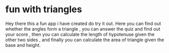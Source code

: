 # fun with triangles
Hey there this a fun app i have created do try it out.
Here you can find out whether the angles form a triangle , you can answer the quiz and find out your score , then you can calculate the length of hypotenuse given the other two sides , and finally you can calculate the area of triangle given the base and height.
